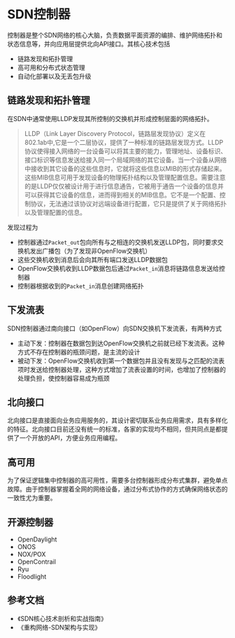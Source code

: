 # SDN控制器

控制器是整个SDN网络的核心大脑，负责数据平面资源的编排、维护网络拓扑和状态信息等，并向应用层提供北向API接口。其核心技术包括

- 链路发现和拓扑管理
- 高可用和分布式状态管理
- 自动化部署以及无丢包升级

## 链路发现和拓扑管理

在SDN中通常使用LLDP发现其所控制的交换机并形成控制层面的网络拓扑。

> LLDP（Link Layer Discovery Protocol，链路层发现协议）定义在802.1ab中,它是一个二层协议，提供了一种标准的链路层发现方式。LLDP协议使得接入网络的一台设备可以将其主要的能力，管理地址、设备标识、接口标识等信息发送给接入同一个局域网络的其它设备。当一个设备从网络中接收到其它设备的这些信息时，它就将这些信息以MIB的形式存储起来。这些MIB信息可用于发现设备的物理拓扑结构以及管理配置信息。需要注意的是LLDP仅仅被设计用于进行信息通告，它被用于通告一个设备的信息并可以获得其它设备的信息，进而得到相关的MIB信息。它不是一个配置、控制协议，无法通过该协议对远端设备进行配置，它只是提供了关于网络拓扑以及管理配置的信息。

发现过程为

- 控制器通过`Packet_out`包向所有与之相连的交换机发送LLDP包，同时要求交换机发出广播包（为了发现非OpenFlow交换机）
- 这些交换机收到消息后会向其所有端口发送LLDP数据包
- OpenFlow交换机收到LLDP数据包后通过`Packet_in`消息将链路信息发送给控制器
- 控制器根据收到的`Packet_in`消息创建网络拓扑

## 下发流表

SDN控制器通过南向接口（如OpenFlow）向SDN交换机下发流表，有两种方式

- 主动下发：控制器在数据包到达OpenFlow交换机之前就已经下发流表。这种方式不存在控制器的瓶颈问题，是主流的设计
- 被动下发：OpenFlow交换机收到第一个数据包并且没有发现与之匹配的流表项时发送给控制器处理，这种方式增加了流表设置的时间，也增加了控制器的处理负担，使控制器容易成为瓶颈

## 北向接口

北向接口是直接面向业务应用服务的，其设计密切联系业务应用需求，具有多样化的特征。北向接口目前还没有统一的标准，各家的实现均不相同，但共同点是都提供了一个开放的API，方便业务应用编程。

## 高可用

为了保证逻辑集中控制器的高可用性，需要多台控制器形成分布式集群，避免单点故障。由于控制器掌握着全网的网络设备，通过分布式协作的方式确保网络状态的一致性尤为重要。

## 开源控制器

- OpenDaylight
- ONOS
- NOX/POX
- OpenContrail
- Ryu
- Floodlight

## 参考文档

- 《SDN核心技术剖析和实战指南》
- 《重构网络-SDN架构与实现》
